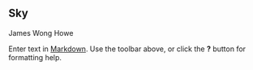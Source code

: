 ## Sky

James Wong Howe

Enter text in [Markdown](http://daringfireball.net/projects/markdown/). Use the toolbar above, or click the **?** button for formatting help.

